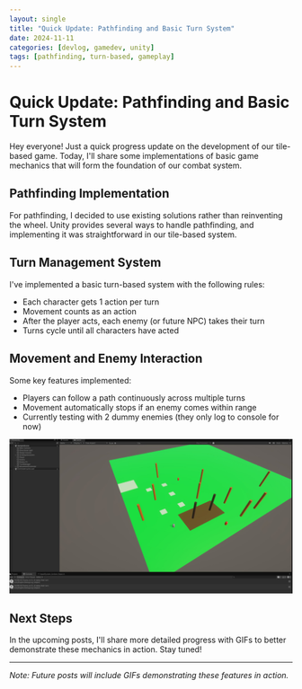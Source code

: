 ```yaml
---
layout: single
title: "Quick Update: Pathfinding and Basic Turn System"
date: 2024-11-11
categories: [devlog, gamedev, unity]
tags: [pathfinding, turn-based, gameplay]
---
```


# Quick Update: Pathfinding and Basic Turn System

Hey everyone! Just a quick progress update on the development of our tile-based game. Today, I'll share some implementations of basic game mechanics that will form the foundation of our combat system.

## Pathfinding Implementation

For pathfinding, I decided to use existing solutions rather than reinventing the wheel. Unity provides several ways to handle pathfinding, and implementing it was straightforward in our tile-based system.

## Turn Management System

I've implemented a basic turn-based system with the following rules:
- Each character gets 1 action per turn
- Movement counts as an action
- After the player acts, each enemy (or future NPC) takes their turn
- Turns cycle until all characters have acted

## Movement and Enemy Interaction

Some key features implemented:
- Players can follow a path continuously across multiple turns
- Movement automatically stops if an enemy comes within range
- Currently testing with 2 dummy enemies (they only log to console for now)

![pathfinding!](/assets/images/2024-11-11/Capture.JPG)

## Next Steps

In the upcoming posts, I'll share more detailed progress with GIFs to better demonstrate these mechanics in action. Stay tuned!

---

*Note: Future posts will include GIFs demonstrating these features in action.*